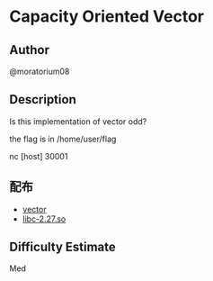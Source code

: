 # Capacity Oriented Vector

## Author

@moratorium08

## Description

Is this implementation of vector odd?

the flag is in /home/user/flag

nc [host] 30001

## 配布

* [vector](problem/vector)
* [libc-2.27.so](problem/libc-2.27.so)

## Difficulty Estimate

Med
